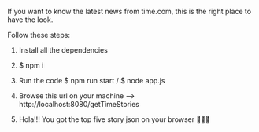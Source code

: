 If you want to know the latest news from time.com, this is the right place to have the look.

Follow these steps:
1. Install all the dependencies
2. $ npm i

2. Run the code
$ npm run start / $ node app.js

3. Browse this url on your machine
--> http://localhost:8080/getTimeStories

4. Hola!!! You got the top five story json on your browser
   👏👏👏
